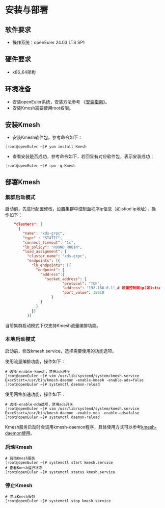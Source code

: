 # 安装与部署

## 软件要求

* 操作系统：openEuler 24.03 LTS SP1

## 硬件要求

* x86_64架构

## 环境准备

* 安装openEuler系统，安装方法参考 《[安装指南](https://docs.openeuler.openatom.cn/zh/docs/24.03_LTS_SP2/server/installation_upgrade/installation/installation_on_servers.html)》。
* 安装Kmesh需要使用root权限。

## 安装Kmesh

* 安装Kmesh软件包，参考命令如下：

```shell
[root@openEuler ~]# yum install Kmesh
```

* 查看安装是否成功，参考命令如下，若回显有对应软件包，表示安装成功：

```shell
[root@openEuler ~]# rpm -q Kmesh
```

## 部署Kmesh

### 集群启动模式

启动前，先进行配置修改，设置集群中控制面程序ip信息（如istiod ip地址），操作如下：

```json
    "clusters": [
      {
        "name": "xds-grpc",
        "type" : "STATIC",
        "connect_timeout": "1s",
        "lb_policy": "ROUND_ROBIN",
        "load_assignment": {
          "cluster_name": "xds-grpc",
          "endpoints": [{
            "lb_endpoints": [{
              "endpoint": {
                "address":{
                  "socket_address": {
                          "protocol": "TCP",
                          "address": "192.168.0.1",# 设置控制面ip(如istiod ip)
                          "port_value": 15010
                     }
                }
              }
            }]
          }]
```

当前集群启动模式下仅支持Kmesh流量编排功能。

### 本地启动模式

启动前，修改kmesh.service，选择需要使用的功能选项。

使用流量编排功能，操作如下：

```shell
# 选择-enable-kmesh，禁用ads开关
[root@openEuler ~]# vim /usr/lib/systemd/system/kmesh.service
ExecStart=/usr/bin/kmesh-daemon -enable-kmesh -enable-ads=false
[root@openEuler ~]# systemctl daemon-reload
```

使用网格加速功能，操作如下：

```shell
# 选择-enable-mda选项，禁用ads开关
[root@openEuler ~]# vim /usr/lib/systemd/system/kmesh.service
ExecStart=/usr/bin/kmesh-daemon -enable-mda -enable-ads=false
[root@openEuler ~]# systemctl daemon-reload
```

Kmesh服务启动时会调用kmesh-daemon程序，具体使用方式可以参考[kmesh-daemon使用](./usage.md)。

### 启动Kmesh

```shell
# 启动Kmesh服务
[root@openEuler ~]# systemctl start kmesh.service
# 查看Kmesh运行状态
[root@openEuler ~]# systemctl status kmesh.service
```

### 停止Kmesh

```shell
# 停止Kmesh服务
[root@openEuler ~]# systemctl stop kmesh.service
```
